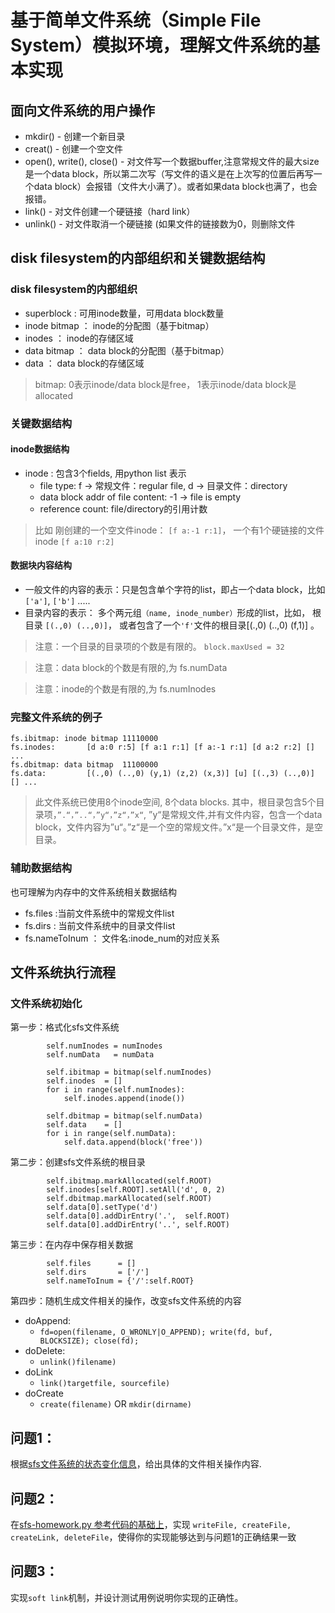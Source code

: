 # 基于简单文件系统（Simple File System）模拟环境，理解文件系统的基本实现

## 面向文件系统的用户操作
- mkdir() - 创建一个新目录
- creat() - 创建一个空文件
- open(), write(), close() - 对文件写一个数据buffer,注意常规文件的最大size是一个data block，所以第二次写（写文件的语义是在上次写的位置后再写一个data block）会报错（文件大小满了）。或者如果data block也满了，也会报错。
- link()   - 对文件创建一个硬链接（hard link）
- unlink() - 对文件取消一个硬链接 (如果文件的链接数为0，则删除文件


## disk filesystem的内部组织和关键数据结构

### disk filesystem的内部组织
- superblock   : 可用inode数量，可用data block数量
- inode bitmap ： inode的分配图（基于bitmap）
- inodes       ： inode的存储区域
- data bitmap  ： data block的分配图（基于bitmap）
- data         ： data block的存储区域

> bitmap: 0表示inode/data block是free， 1表示inode/data block是allocated

### 关键数据结构 

#### inode数据结构
 - inode : 包含3个fields, 用python list 表示
   - file type: f -> 常规文件：regular file, d -> 目录文件：directory
   - data block addr of file content: -1 -> file is empty 
   - reference count: file/directory的引用计数
  
> 比如 刚创建的一个空文件inode： `[f a:-1 r:1]`， 一个有1个硬链接的文件inode `[f a:10 r:2]`


#### 数据块内容结构
 - 一般文件的内容的表示：只是包含单个字符的list，即占一个data block，比如`['a']`, `['b']` .....
 - 目录内容的表示： 多个两元组`（name, inode_number）`形成的list，比如， 根目录 `[(.,0) (..,0)]`， 或者包含了一个`'f'`文件的根目录[(.,0) (..,0) (f,1)] 。 

> 注意：一个目录的目录项的个数是有限的。 `block.maxUsed = 32`

> 注意：data block的个数是有限的,为 fs.numData

> 注意：inode的个数是有限的,为 fs.numInodes
 
 
### 完整文件系统的例子 
```
fs.ibitmap: inode bitmap 11110000
fs.inodes:       [d a:0 r:5] [f a:1 r:1] [f a:-1 r:1] [d a:2 r:2] [] ...
fs.dbitmap: data bitmap  11100000
fs.data:         [(.,0) (..,0) (y,1) (z,2) (x,3)] [u] [(.,3) (..,0)] [] ...
```

> 此文件系统已使用8个inode空间, 8个data blocks. 其中，根目录包含5个目录项，`”.“，”..“，”y“，”z“，”x“`, ”y“是常规文件,并有文件内容，包含一个data block，文件内容为”u“。”z“是一个空的常规文件。”x“是一个目录文件，是空目录。

### 辅助数据结构 
也可理解为内存中的文件系统相关数据结构

- fs.files :当前文件系统中的常规文件list
- fs.dirs : 当前文件系统中的目录文件list
- fs.nameToInum ： 文件名:inode_num的对应关系

## 文件系统执行流程

### 文件系统初始化

第一步：格式化sfs文件系统

```
        self.numInodes = numInodes
        self.numData   = numData
        
        self.ibitmap = bitmap(self.numInodes)
        self.inodes  = []
        for i in range(self.numInodes):
            self.inodes.append(inode())

        self.dbitmap = bitmap(self.numData)
        self.data    = []
        for i in range(self.numData):
            self.data.append(block('free'))
```            

第二步：创建sfs文件系统的根目录

```
        self.ibitmap.markAllocated(self.ROOT)
        self.inodes[self.ROOT].setAll('d', 0, 2)
        self.dbitmap.markAllocated(self.ROOT)
        self.data[0].setType('d')
        self.data[0].addDirEntry('.',  self.ROOT)
        self.data[0].addDirEntry('..', self.ROOT)
```

第三步：在内存中保存相关数据
```
        self.files      = []
        self.dirs       = ['/']
        self.nameToInum = {'/':self.ROOT}         
```


第四步：随机生成文件相关的操作，改变sfs文件系统的内容 

 - doAppend: 
   - `fd=open(filename, O_WRONLY|O_APPEND); write(fd, buf, BLOCKSIZE); close(fd);`
 - doDelete:
   - `unlink()filename)`
 - doLink
   - `link()targetfile, sourcefile)`
 - doCreate
   - `create(filename)`  OR  `mkdir(dirname)`
   

## 问题1： 
根据[sfs文件系统的状态变化信息](./sfs_states.txt)，给出具体的文件相关操作内容.

## 问题2：
在[sfs-homework.py 参考代码的基础上](https://github.com/chyyuu/ucore_lab/blob/master/related_info/lab8/sfs-homework.py)，实现 `writeFile, createFile, createLink, deleteFile`，使得你的实现能够达到与问题1的正确结果一致

## 问题3：
实现`soft link`机制，并设计测试用例说明你实现的正确性。   
